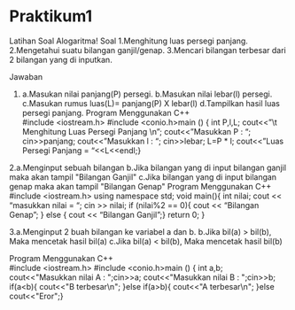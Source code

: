 # Praktikum1
Latihan Soal Alogaritma!
Soal
1.Menghitung luas persegi panjang.
2.Mengetahui suatu bilangan ganjil/genap.
3.Mencari bilangan terbesar dari 2 bilangan yang di inputkan.

Jawaban
1. a.Masukan nilai panjang(P) persegi.
   b.Masukan nilai lebar(l) persegi.
   c.Masukan rumus luas(L)= panjang(P) X lebar(l)
   d.Tampilkan hasil luas persegi panjang.
Program Menggunakan C++  
#include <iostream.h>
#include <conio.h>main ()
{
int  P,l,L;
cout<<”\t Menghitung Luas Persegi Panjang \n”;
cout<<”Masukkan P     : “;
cin>>panjang;
cout<<”Masukkan l     : “;
cin>>lebar;
L=P * l;
cout<<”Luas Persegi Panjang = “<<L<<endl;}
   
2.a.Menginput sebuah bilangan 
  b.Jika bilangan yang di input bilangan ganjil maka akan tampil "Bilangan Ganjil"
  c.Jika bilangan yang di input bilangan genap maka akan tampil "Bilangan Genap"
Program Menggunakan C++  
#include <iostream.h>
using namespace std;
void main(){
int nilai;
cout << “masukkan nilai = “;
cin >> nilai;
if (nilai%2 == 0){
cout << “Bilangan Genap”;
} else {
cout << “Bilangan Ganjil”;}
return 0;
} 
  
3.a.Menginput 2 buah bilangan ke variabel a dan b.
  b.Jika bil(a) > bil(b), Maka mencetak hasil bil(a)
  c.Jika bil(a) < bil(b), Maka mencetak hasil bil(b)

Program Menggunakan C++  
#include <iostream.h>
#include <conio.h>main ()
{
int a,b;
cout<<"Masukkan nilai A : ";cin>>a;
cout<<"Masukkan nilai B : ";cin>>b;
if(a<b){
cout<<"B terbesar\n";
}else if(a>b){
cout<<"A terbesar\n";
}else
cout<<"Eror";}
